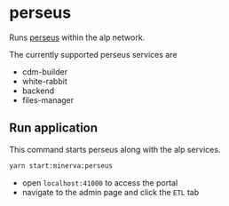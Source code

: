 # perseus

Runs [perseus](https://github.com/OHDSI/Perseus) within the alp network.

The currently supported perseus services are
- cdm-builder
- white-rabbit
- backend
- files-manager

## Run application

This command starts perseus along with the alp services.
```bash
yarn start:minerva:perseus
```

- open `localhost:41000` to access the portal
- navigate to the admin page and click the `ETL` tab 
